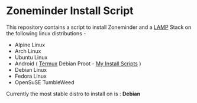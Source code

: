 # Zoneminder Install Script
This repository contains a script to install Zoneminder and a [LAMP](https://en.wikipedia.org/wiki/LAMP_(software_bundle)) Stack on the following linux distributions - 
- Alpine Linux
- Arch Linux
- Ubuntu Linux
- Android ( [Termux](https://termux.dev/) Debian Proot - [My Install Scripts](https://github.com/justaCasualCoder/Zoneminder-Termux) )
- Debian Linux
- Fedora Linux
- OpenSuSE TumbleWeed

Currently the most stable distro to install on is : **Debian**